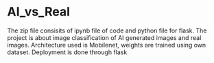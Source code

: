 # AI_vs_Real
The zip file consisits of ipynb file of code and python file for flask.
The project is about image classification of AI generated images and real images.
Architecture used is Mobilenet, weights are trained using own dataset.
Deployment is done through flask
